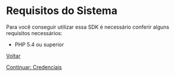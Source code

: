 # Requisitos do Sistema

Para você conseguir utilizar essa SDK é necessário conferir alguns requisitos necessários:

* PHP 5.4 ou superior

[Voltar](../../README.md)

[Continuar: Credenciais](CREDENTIALS.md)
